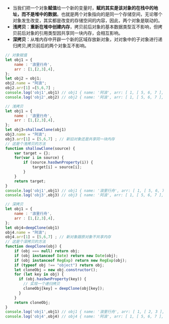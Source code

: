 - 当我们把一个对象**赋值**给一个新的变量时，**赋的其实是该对象的在栈中的地址，而不是堆中的数据**。也就是两个对象指向的是同一个存储空间，无论哪个对象发生改变，其实都是改变的存储空间的内容，因此，两个对象是联动的。
- **浅拷贝**：**重新在堆中创建内存**，拷贝前后对象的基本数据类型互不影响，但拷贝前后对象的引用类型因共享同一块内存，会相互影响。
- **深拷贝**：从堆内存中开辟一个新的区域存放新对象，对对象中的子对象进行递归拷贝,拷贝前后的两个对象互不影响。

```js
// 对象赋值
let obj1 = {
    name : '浪里行舟',
    arr : [1,[2,3],4],
};
let obj2 = obj1;
obj2.name = "阿浪";
obj2.arr[1] =[5,6,7] ;
console.log('obj1',obj1) // obj1 { name: '阿浪', arr: [ 1, [ 5, 6, 7 ], 4 ] }
console.log('obj2',obj2) // obj2 { name: '阿浪', arr: [ 1, [ 5, 6, 7 ], 4 ] }

```

```js
// 浅拷贝
let obj1 = {
    name : '浪里行舟',
    arr : [1,[2,3],4],
};
let obj3=shallowClone(obj1)
obj3.name = "阿浪";
obj3.arr[1] = [5,6,7] ; // 新旧对象还是共享同一块内存
// 这是个浅拷贝的方法
function shallowClone(source) {
    var target = {};
    for(var i in source) {
        if (source.hasOwnProperty(i)) {
            target[i] = source[i];
        }
    }
    return target;
}
console.log('obj1',obj1) // obj1 { name: '浪里行舟', arr: [ 1, [ 5, 6, 7 ], 4 ] }
console.log('obj3',obj3) // obj3 { name: '阿浪', arr: [ 1, [ 5, 6, 7 ], 4 ] }

```

```js
// 深拷贝
let obj1 = {
    name : '浪里行舟',
    arr : [1,[2,3],4],
};
let obj4=deepClone(obj1)
obj4.name = "阿浪";
obj4.arr[1] = [5,6,7] ; // 新对象跟原对象不共享内存
// 这是个深拷贝的方法
function deepClone(obj) {
    if (obj === null) return obj; 
    if (obj instanceof Date) return new Date(obj);
    if (obj instanceof RegExp) return new RegExp(obj);
    if (typeof obj !== "object") return obj;
    let cloneObj = new obj.constructor();
    for (let key in obj) {
      if (obj.hasOwnProperty(key)) {
        // 实现一个递归拷贝
        cloneObj[key] = deepClone(obj[key]);
      }
    }
    return cloneObj;
}
console.log('obj1',obj1) // obj1 { name: '浪里行舟', arr: [ 1, [ 2, 3 ], 4 ] }
console.log('obj4',obj4) // obj4 { name: '阿浪', arr: [ 1, [ 5, 6, 7 ], 4 ] }
```

